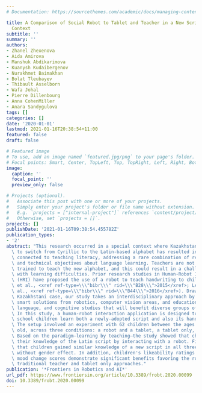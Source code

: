 ```yaml
---
# Documentation: https://sourcethemes.com/academic/docs/managing-content/

title: A Comparison of Social Robot to Tablet and Teacher in a New Script Learning
  Context
subtitle: ''
summary: ''
authors:
- Zhanel Zhexenova
- Aida Amirova
- Manshuk Abdikarimova
- Kuanysh Kudaibergenov
- Nurakhmet Baimakhan
- Bolat Tleubayev
- Thibault Asselborn
- Wafa Johal
- Pierre Dillenbourg
- Anna CohenMiller
- Anara Sandygulova
tags: []
categories: []
date: '2020-01-01'
lastmod: 2021-01-16T20:38:54+11:00
featured: false
draft: false

# Featured image
# To use, add an image named `featured.jpg/png` to your page's folder.
# Focal points: Smart, Center, TopLeft, Top, TopRight, Left, Right, BottomLeft, Bottom, BottomRight.
image:
  caption: ''
  focal_point: ''
  preview_only: false

# Projects (optional).
#   Associate this post with one or more of your projects.
#   Simply enter your project's folder or file name without extension.
#   E.g. `projects = ["internal-project"]` references `content/project/deep-learning/index.md`.
#   Otherwise, set `projects = []`.
projects: []
publishDate: '2021-01-16T09:38:54.455782Z'
publication_types:
- '2'
abstract: "This research occurred in a special context where Kazakhstan's recent decision\
  \ to switch from Cyrillic to the Latin-based alphabet has resulted in challenges\
  \ connected to teaching literacy, addressing a rare combination of research hypotheses\
  \ and technical objectives about language learning. Teachers are not necessarily\
  \ trained to teach the new alphabet, and this could result in a challenge for children\
  \ with learning difficulties. Prior research studies in Human-Robot Interaction\
  \ (HRI) have proposed the use of a robot to teach handwriting to children (Hood\
  \ et al., <xref ref-type=\\\"bibr\\\" rid=\\\"B28\\\">2015</xref>; Lemaignan et\
  \ al., <xref ref-type=\\\"bibr\\\" rid=\\\"B44\\\">2016</xref>). Drawing on the\
  \ Kazakhstani case, our study takes an interdisciplinary approach by bringing together\
  \ smart solutions from robotics, computer vision areas, and educational frameworks,\
  \ language, and cognitive studies that will benefit diverse groups of stakeholders.\
  \ In this study, a human-robot interaction application is designed to help primary\
  \ school children learn both a newly-adopted script and also its handwriting system.\
  \ The setup involved an experiment with 62 children between the ages of 7–9 years\
  \ old, across three conditions: a robot and a tablet, a tablet only, and a teacher.\
  \ Based on the paradigm—learning by teaching—the study showed that children improved\
  \ their knowledge of the Latin script by interacting with a robot. Findings reported\
  \ that children gained similar knowledge of a new script in all three conditions\
  \ without gender effect. In addition, children's likeability ratings and positive\
  \ mood change scores demonstrate significant benefits favoring the robot over a\
  \ traditional teacher and tablet only approaches."
publication: '*Frontiers in Robotics and AI*'
url_pdf: https://www.frontiersin.org/article/10.3389/frobt.2020.00099
doi: 10.3389/frobt.2020.00099
---
```

